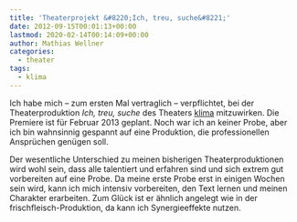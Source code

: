 ```yaml
---
title: 'Theaterprojekt &#8220;Ich, treu, suche&#8221;'
date: 2012-09-15T00:01:13+00:00
lastmod: 2020-02-14T00:14:09+00:00
author: Mathias Wellner
categories:
  - theater
tags:
  - klima
---
```

Ich habe mich &ndash; zum ersten Mal vertraglich &ndash; verpflichtet, bei der Theaterproduktion _Ich, treu, suche_ des 
Theaters [klima](http://www.klima-das-theater.ch) mitzuwirken. Die Premiere ist für Februar 2013 geplant. Noch war ich 
an keiner Probe, aber ich bin wahnsinnig gespannt auf eine Produktion, die professionellen Ansprüchen genügen soll. 

Der wesentliche Unterschied zu meinen bisherigen Theaterproduktionen wird wohl sein, dass alle talentiert und erfahren 
sind und sich extrem gut vorbereiten auf eine Probe. Da meine erste Probe erst in einigen Wochen sein wird, kann ich 
mich intensiv vorbereiten, den Text lernen und meinen Charakter erarbeiten. Zum Glück ist er ähnlich angelegt wie in 
der frischfleisch-Produktion, da kann ich Synergieeffekte nutzen.